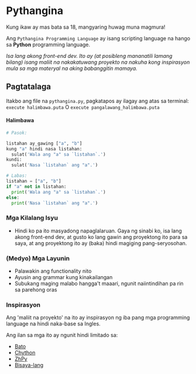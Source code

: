 # Pythangina

Kung ikaw ay mas bata sa 18, mangyaring huwag muna magmura!

Ang `Pythangina Programming Language` ay isang scripting language na hango sa **Python** programming language.

*Isa lang akong front-end dev. Ito ay (at posibleng mananatili lamang bilang) isang maliit na nakakatuwang proyekto na nakuha kong inspirasyon mula sa mga materyal na aking babanggitin mamaya.*

## Pagtatalaga

Itakbo ang file na `pythangina.py`, pagkatapos ay ilagay ang atas sa terminal: `execute halimbawa.puta` O `execute pangalawang_halimbawa.puta`

#### Halimbawa

```python
# Pasok:

listahan ay_gawing ["a", "b"]
kung "a" hindi nasa listahan:
  sulat('Wala ang "a" sa `listahan`.')
kundi:
  sulat('Nasa `listahan` ang "a".')
```
```python
# Labas:
listahan = ["a", "b"]
if "a" not in listahan:
  print('Wala ang "a" sa `listahan`.')
else:
  print('Nasa `listahan` ang "a".')
```

### Mga Kilalang Isyu

- Hindi ko pa ito masyadong napaglalaruan. Gaya ng sinabi ko, isa lang akong front-end dev, at gusto ko lang gawin ang proyektong ito para sa saya, at ang proyektong ito ay (baka) hindi magiging pang-seryosohan.

### (Medyo) Mga Layunin

- Palawakin ang functionality nito
- Ayusin ang grammar kung kinakailangan
- Subukang maging malabo hangga't maaari, ngunit naiintindihan pa rin sa parehong oras

### Inspirasyon

Ang 'maliit na proyekto' na ito ay inspirasyon ng iba pang mga programming language na hindi naka-base sa Ingles.

Ang ilan sa mga ito ay ngunit hindi limitado sa:
- [Bato](https://github.com/jjuliano/bato)
- [Chython](https://github.com/gwaerondor/chython)
- [ZhPy](https://github.com/gasolin/zhpy)
- [Bisaya-lang](https://github.com/CunningBard/bisaya-lang)
